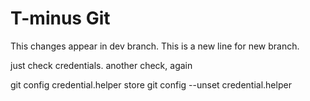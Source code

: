 # T-minus Git

This changes appear in dev branch.
This is a new line for new branch.

just check credentials.
another check, again

git config credential.helper store
git config --unset credential.helper

